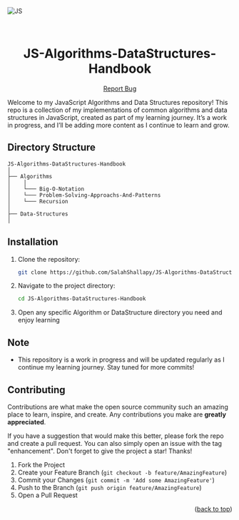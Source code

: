 <div id="top"></div>

![JS](https://img.shields.io/badge/JavaScript-F7DF1E?style=for-the-badge&logo=javascript&logoColor=black)

<!-- PROJECT LOGO -->
<br />
<div align="center">
  <h1 align="center">JS-Algorithms-DataStructures-Handbook</h1>

  <p align="center">
    <a href="https://github.com/SalahShallapy/JS-Algorithms-DataStructures-Handbook/issues">Report Bug</a>
  </p>
</div>

Welcome to my JavaScript Algorithms and Data Structures repository! This repo is a collection of my implementations of common algorithms and data structures in JavaScript, created as part of my learning journey. It’s a work in progress, and I’ll be adding more content as I continue to learn and grow.

## Directory Structure

```
JS-Algorithms-DataStructures-Handbook
│
├── Algorithms
│    │
│    └─── Big-O-Notation
│    └─── Problem-Solving-Approachs-And-Patterns
│    └─── Recursion
│
├── Data-Structures
│
```

## Installation

1. Clone the repository:
   ```bash
   git clone https://github.com/SalahShallapy/JS-Algorithms-DataStructures-Handbook.git
   ```
2. Navigate to the project directory:
   ```bash
   cd JS-Algorithms-DataStructures-Handbook
   ```
3. Open any specific Algorithm or DataStructure directory you need and enjoy learning

## Note

- This repository is a work in progress and will be updated regularly as I continue my learning journey. Stay tuned for more commits!

## Contributing

Contributions are what make the open source community such an amazing place to learn, inspire, and create. Any contributions you make are **greatly appreciated**.

If you have a suggestion that would make this better, please fork the repo and create a pull request. You can also simply open an issue with the tag "enhancement".
Don't forget to give the project a star! Thanks!

1. Fork the Project
2. Create your Feature Branch (`git checkout -b feature/AmazingFeature`)
3. Commit your Changes (`git commit -m 'Add some AmazingFeature'`)
4. Push to the Branch (`git push origin feature/AmazingFeature`)
5. Open a Pull Request

<p align="right">(<a href="#top">back to top</a>)</p>
